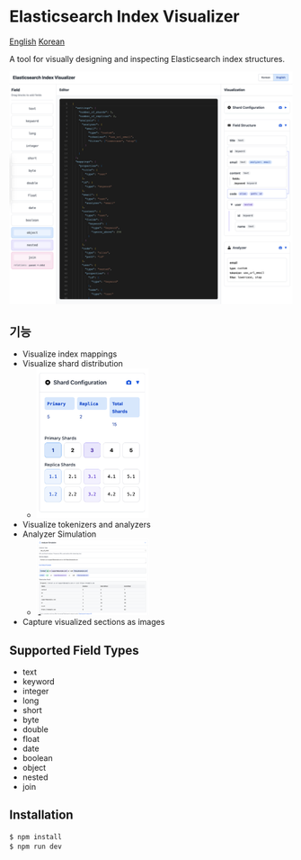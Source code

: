 # Elasticsearch Index Visualizer

[English](README.md)
[Korean](README_ko.md)


A tool for visually designing and inspecting Elasticsearch index structures.

<img src="https://raw.githubusercontent.com/getsolaris/es-index-visualizer/refs/heads/main/images/1.png">

## 기능
- Visualize index mappings
- Visualize shard distribution
    - <img src="https://raw.githubusercontent.com/getsolaris/es-index-visualizer/refs/heads/main/images/2.png"  width="200px">
- Visualize tokenizers and analyzers
- Analyzer Simulation
    - <img src="https://raw.githubusercontent.com/getsolaris/es-index-visualizer/refs/heads/main/images/3.png"  width="200px">
- Capture visualized sections as images

## Supported Field Types
- text
- keyword
- integer
- long
- short
- byte
- double
- float
- date
- boolean
- object
- nested
- join

## Installation
```bash
$ npm install
$ npm run dev
```